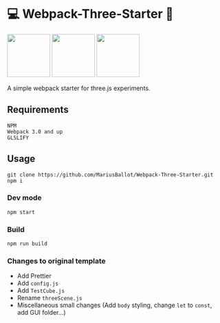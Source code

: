 # :computer: Webpack-Three-Starter :ocean:

<img src="https://raw.githubusercontent.com/webpack/media/master/logo/icon-square-big.png" width="100">
<img src="https://upload.wikimedia.org/wikipedia/commons/thumb/d/db/Npm-logo.svg/1280px-Npm-logo.svg.png" width="100">
<img src="https://developers.cloudflare.com/logos/threejs.svg" width="100">

A simple webpack starter for three.js experiments.<br>

## Requirements

```
NPM
Webpack 3.0 and up
GLSLIFY
```

## Usage

```
git clone https://github.com/MariusBallot/Webpack-Three-Starter.git
npm i
```

### Dev mode

```
npm start
```

### Build

```
npm run build
```

### Changes to original template

-   Add Prettier
-   Add `config.js`
-   Add `TestCube.js`
-   Rename `threeScene.js`
-   Miscellaneous small changes (Add `body` styling, change `let` to `const`, add GUI folder...)
